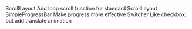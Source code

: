ScrollLayout  		Add loop scroll function for standard ScrollLayout
SimpleProgressBar 	Make progress more effective
Switcher		Like checkbox, but add translate animation
